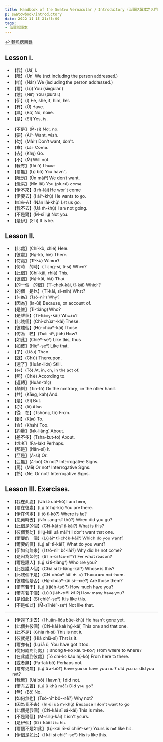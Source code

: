 ```yaml
---
title: Handbook of the Swatow Vernacular / Introductory (汕頭話讀本之入門)
p: swatowbook/introductory
date: 2022-11-15 21:43:00
tags: 
- 汕頭話讀本
---
```


[↩️ 轉回總目錄](/swatowbook)

## Lesson I.

* 【我】(Uá) I.
* 【阮】(Ún) We (not including the person addressed.)
* 【咱】(Nán) We (including the person addressed.)
* 【爾】(Lṳ́) You (singular.)
* 【恁】(Nín) You (plural.)
* 【伊】(I) He, she, it, him, her.
* 【有】(Ũ) Have.
* 【無】(Bô) No, none.
* 【是】(Sĩ) Yes, is.
<!--more-->
* 【不是】(M̄-sĩ) Not, no.
* 【要】(Àiⁿ) Want, wish.
* 【勿】(Màiⁿ) Don't want, don't.
* 【來】(Lâi) Come.
* 【去】(Khṳ̀) Go.
* 【不】(M̃) Will not.
* 【我有】(Uá ũ) I have.
* 【爾無】(Lṳ́ bô) You havn't.
* 【阮勿】(Ún màiⁿ) We don't want.
* 【恁來】(Nín lâi) You (plural) come.
* 【伊不來】(I m̃-lâi) He won't come.
* 【伊要去】(I àiⁿ-khṳ̀) He wants to go.
* 【咱來去】(Nán lâi-khṳ̀) Let us go.
* 【我不去】(Uá m̃-khṳ̀) I am not going.
* 【不是爾】(M̄-sĩ lṳ́) Not you.
* 【是伊】(Sĩ i) It is he.

## Lesson II.

* 【此處】(Chí-kò, chié) Here.
* 【彼處】(Hṳ́-kò, hié) There.
* 【何處】(Tî-kò) Where?
* 【何時　的時】(Tiang-sî, tî-sî) When?
* 【此個】(Chí-kâi, chiá) This.
* 【彼個】(Hṳ́-kâi, hiá) That.
* 【的一個　的個】(Tî-chék-kâi, tî-kâi) Which?
* 【的個　是乜】(Tî-kâi, sĩ-mih) What?
* 【何為】(Tsò-nîⁿ) Why?
* 【因為】(In-ûi) Because, on account of.
* 【是誰】(Tî-tiâng) Who?
* 【是誰個】(Tî-tiâng-kâi) Whose?
* 【此賤個】(Chí-chùaⁿ-kâi) These.
* 【彼賤個】(Hṳ́-chùaⁿ-kâi) Those.
* 【何為　若】(Tsò-nîⁿ, jiéh) How?
* 【如此】(Chièⁿ-seⁿ) Like this, thus.
* 【如彼】(Hièⁿ-seⁿ) Like that.
* 【了】(Lióu) Then.
* 【就】(Chiũ) Thereupon.
* 【還了】(Huân-lióu) Still.
* 【在】(Tõ) At, in, on, in the act of.
* 【照】(Chiè) According to.
* 【返轉】(Huán-tńg) 
* 【顛倒】(Tin-tò) On the contrary, on the other hand.
* 【共】(Kāng, kah) And.
* 【是】(Sĩ) But.
* 【亦】(Iā) Also.
* 【從　在】(Tshông, tõ) From.
* 【到】(Kàu) To.
* 【豈】(Khah) Too.
* 【約量】(Iak-liãng) About.
* 【差不多】(Tsha-but-to) About.
* 【或者】(Pa-lak) Perhaps.
* 【那是】(Nān-sĩ) If.
* 【亞是】(A-sĩ) Or.
* 【亞無】(A-bô) Or not? Interrogative Signs.
* 【罵】(Mē) Or not? Interrogative Signs.
* 【拎】(Nē) Or not? Interrogative Signs.

## Lesson III. Exercises.

* 【我在此處】(Uá tõ chí-kò) I am here,
* 【爾在彼處】(Lṳ́ tõ hṳ́-kò) You are there.
* 【伊在何處】(I tõ tî-kò?) Where is he?
* 【恁何時去】(Nín tiang-sî khṳ̀?) When did you go?
* 【此個是的個】(Chí-kâi sĩ tî-kâi?) What is this?
* 【彼個我勿】(Hṳ́-kâi uá màiⁿ) I don't want that one.
* 【爾要的一個】(Lṳ́ àiⁿ tî-chék-kâi?) Which do you want?
* 【爾要的個】(Lṳ́ aìⁿ tî-kâi?) What do you want?
* 【伊如何無來】(I tsò-nîⁿ bô-lâi?) Why did he not come?
* 【是因為如何】(Sĩ in-ûi tsò-nîⁿ?) For what reason?
* 【爾是誰人】(Lṳ́ sĩ tî-tiâng?) Who are you?
* 【此是誰人個】(Chiá sĩ tî-tiâng-kâi?) Whose is this?
* 【此賤個不是】(Chí-chùaⁿ-kâi m̄-sĩ) These are not them.
* 【彼賤個是否】(Hṳ́-chùaⁿ-kâi sĩ--mē?) Are those them?
* 【爾有若干】(Lṳ́ ũ jiéh-tsōi?) How much have you?
* 【爾有若干個】(Lṳ́ ũ jiéh-tsōi kâi?) How many have you?
* 【是如此】(Sĩ chièⁿ-seⁿ) It is like this.
* 【不是如此】(M̄-sĩ hièⁿ-seⁿ) Not like that.

------

* 【伊還了未去】(I huân-lióu būe-khṳ̀) He hasn't gone yet.
* 【此個共彼個】(Chí-kâi kah hṳ́-kâi) This one and that one.
* 【此不是】(Chía m̄-sĩ) This is not it.
* 【彼就是】(Hiá chiũ-sĩ) That is it.
* 【爾亦有】(Lṳ́ iā ũ) You have got it too.
* 【從何處到何處】(Tshông tî-kò kàu tî-kò?) From where to where?
* 【在此處到彼處】(Tõ chí-kò kàu hṳ́-kò) From here to there.
* 【或者無】(Pa-lak bô) Perhaps not.
* 【爾有或無】(Lṳ́ ũ a-bô?) Have you or have you not? did you or did you not?
* 【我無】(Uá bô) I havn't; I did not.
* 【爾有去否】(Lṳ́ ũ-khṳ̀ mē?) Did you go?
* 【無】(Bô) No.
* 【如何無也】(Tsò-nîⁿ bô--nē?) Why not?
* 【因為我不去】(In-ûi uá m̃-khṳ̀) Because I don't want to go.
* 【此個是我個】(Chí-kâi sĩ uá-kâi) This is mine.
* 【不是爾個】(M̄-sĩ lṳ́-kâi) It isn't yours.
* 【是伊個】(Si i-kâi) It is his.
* 【爾個不是如此】(Lṳ́-kâi m̄-sĩ chièⁿ-seⁿ) Yours is not like his.
* 【伊個是如此】(I kâi sĩ chièⁿ-seⁿ) His is like this.
